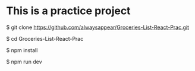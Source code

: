 # This is a practice project

$ git clone https://github.com/alwaysappear/Groceries-List-React-Prac.git

$ cd Groceries-List-React-Prac

$ npm install

$ npm run dev
